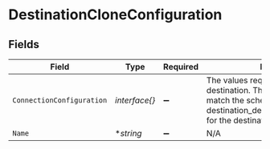 # DestinationCloneConfiguration


## Fields

| Field                                                                                                                                                                          | Type                                                                                                                                                                           | Required                                                                                                                                                                       | Description                                                                                                                                                                    |
| ------------------------------------------------------------------------------------------------------------------------------------------------------------------------------ | ------------------------------------------------------------------------------------------------------------------------------------------------------------------------------ | ------------------------------------------------------------------------------------------------------------------------------------------------------------------------------ | ------------------------------------------------------------------------------------------------------------------------------------------------------------------------------ |
| `ConnectionConfiguration`                                                                                                                                                      | *interface{}*                                                                                                                                                                  | :heavy_minus_sign:                                                                                                                                                             | The values required to configure the destination. The schema for this must match the schema return by destination_definition_specifications/get for the destinationDefinition. |
| `Name`                                                                                                                                                                         | **string*                                                                                                                                                                      | :heavy_minus_sign:                                                                                                                                                             | N/A                                                                                                                                                                            |